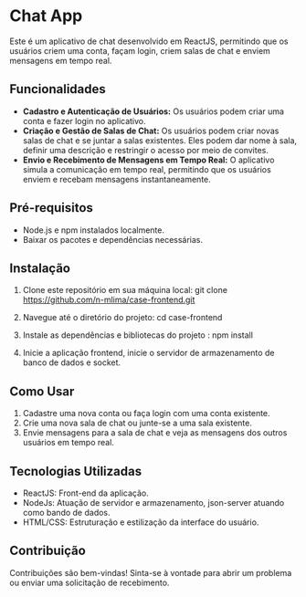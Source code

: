 # Chat App

Este é um aplicativo de chat desenvolvido em ReactJS, permitindo que os usuários criem uma conta, façam login, criem salas de chat e enviem mensagens em tempo real.

## Funcionalidades

- **Cadastro e Autenticação de Usuários:** Os usuários podem criar uma conta e fazer login no aplicativo.
- **Criação e Gestão de Salas de Chat:** Os usuários podem criar novas salas de chat e se juntar a salas existentes. Eles podem dar nome à sala, definir uma descrição e restringir o acesso por meio de convites.
- **Envio e Recebimento de Mensagens em Tempo Real:** O aplicativo simula a comunicação em tempo real, permitindo que os usuários enviem e recebam mensagens instantaneamente.

## Pré-requisitos

- Node.js e npm instalados localmente.
- Baixar os pacotes e dependências necessárias.

## Instalação

1. Clone este repositório em sua máquina local:
   git clone https://github.com/n-mlima/case-frontend.git

2. Navegue até o diretório do projeto:
   cd case-frontend

3. Instale as dependências  e bibliotecas do projeto :
   npm install

4. Inicie a aplicação frontend, inicie o servidor de armazenamento de banco de dados e socket.


## Como Usar

1. Cadastre uma nova conta ou faça login com uma conta existente.
2. Crie uma nova sala de chat ou junte-se a uma sala existente.
3. Envie mensagens para a sala de chat e veja as mensagens dos outros usuários em tempo real.

## Tecnologias Utilizadas

- ReactJS: Front-end da aplicação.
- NodeJs: Atuação de servidor e armazenamento, json-server atuando como bando de dados.
- HTML/CSS: Estruturação e estilização da interface do usuário.

## Contribuição

Contribuições são bem-vindas! Sinta-se à vontade para abrir um problema ou enviar uma solicitação de recebimento.










